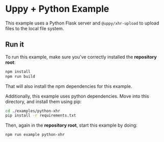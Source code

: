 # Uppy + Python Example

This example uses a Python Flask server and `@uppy/xhr-upload` to upload files to the local file system.

## Run it

To run this example, make sure you've correctly installed the **repository root**:

```bash
npm install
npm run build
```

That will also install the npm dependencies for this example.

Additionally, this example uses python dependencies. Move into this directory, and install them using pip:

```bash
cd ./examples/python-xhr
pip install -r requirements.txt
```

Then, again in the **repository root**, start this example by doing:

```bash
npm run example python-xhr
```

